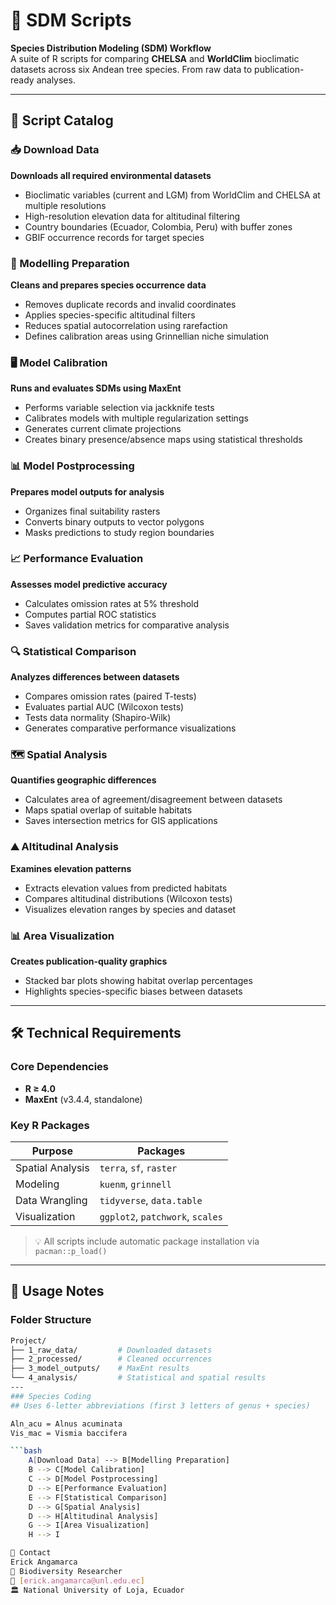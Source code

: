 # 🐾 SDM Scripts  
**Species Distribution Modeling (SDM) Workflow**  
A suite of R scripts for comparing **CHELSA** and **WorldClim** bioclimatic datasets across six Andean tree species. From raw data to publication-ready analyses.

---

## 📂 Script Catalog

### 📥 Download Data  
**Downloads all required environmental datasets**  
- Bioclimatic variables (current and LGM) from WorldClim and CHELSA at multiple resolutions  
- High-resolution elevation data for altitudinal filtering  
- Country boundaries (Ecuador, Colombia, Peru) with buffer zones  
- GBIF occurrence records for target species  

### 🧹 Modelling Preparation  
**Cleans and prepares species occurrence data**  
- Removes duplicate records and invalid coordinates  
- Applies species-specific altitudinal filters  
- Reduces spatial autocorrelation using rarefaction  
- Defines calibration areas using Grinnellian niche simulation  

### 🖥️ Model Calibration  
**Runs and evaluates SDMs using MaxEnt**  
- Performs variable selection via jackknife tests  
- Calibrates models with multiple regularization settings  
- Generates current climate projections  
- Creates binary presence/absence maps using statistical thresholds  

### 📊 Model Postprocessing  
**Prepares model outputs for analysis**  
- Organizes final suitability rasters  
- Converts binary outputs to vector polygons  
- Masks predictions to study region boundaries  

### 📈 Performance Evaluation  
**Assesses model predictive accuracy**  
- Calculates omission rates at 5% threshold  
- Computes partial ROC statistics  
- Saves validation metrics for comparative analysis  

### 🔍 Statistical Comparison  
**Analyzes differences between datasets**  
- Compares omission rates (paired T-tests)  
- Evaluates partial AUC (Wilcoxon tests)  
- Tests data normality (Shapiro-Wilk)  
- Generates comparative performance visualizations  

### 🗺️ Spatial Analysis  
**Quantifies geographic differences**  
- Calculates area of agreement/disagreement between datasets  
- Maps spatial overlap of suitable habitats  
- Saves intersection metrics for GIS applications  

### ⛰️ Altitudinal Analysis  
**Examines elevation patterns**  
- Extracts elevation values from predicted habitats  
- Compares altitudinal distributions (Wilcoxon tests)  
- Visualizes elevation ranges by species and dataset  

### 📊 Area Visualization  
**Creates publication-quality graphics**  
- Stacked bar plots showing habitat overlap percentages  
- Highlights species-specific biases between datasets  

---

## 🛠️ Technical Requirements  

### Core Dependencies  
- **R ≥ 4.0**  
- **MaxEnt** (v3.4.4, standalone)  

### Key R Packages  
| Purpose              | Packages                          |
|----------------------|-----------------------------------|
| Spatial Analysis     | `terra`, `sf`, `raster`          |
| Modeling             | `kuenm`, `grinnell`              |
| Data Wrangling       | `tidyverse`, `data.table`        |
| Visualization        | `ggplot2`, `patchwork`, `scales` |

> 💡 All scripts include automatic package installation via `pacman::p_load()`

---

## 📌 Usage Notes  

### Folder Structure  
```bash
Project/
├── 1_raw_data/         # Downloaded datasets
├── 2_processed/        # Cleaned occurrences
├── 3_model_outputs/    # MaxEnt results
└── 4_analysis/         # Statistical and spatial results
---
### Species Coding
## Uses 6-letter abbreviations (first 3 letters of genus + species)

Aln_acu = Alnus acuminata
Vis_mac = Vismia baccifera

```bash
    A[Download Data] --> B[Modelling Preparation]
    B --> C[Model Calibration]
    C --> D[Model Postprocessing]
    D --> E[Performance Evaluation]
    E --> F[Statistical Comparison]
    D --> G[Spatial Analysis]
    D --> H[Altitudinal Analysis]
    G --> I[Area Visualization]
    H --> I

📧 Contact
Erick Angamarca
🌱 Biodiversity Researcher
📧 [erick.angamarca@unl.edu.ec]
🏛️ National University of Loja, Ecuador
